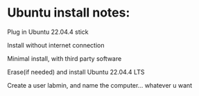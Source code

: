 # Ubuntu install notes:

Plug in Ubuntu 22.04.4 stick

Install without internet connection

Minimal install, with third party software

Erase(if needed) and install Ubuntu 22.04.4 LTS

Create a user labmin, and name the computer... whatever u want

